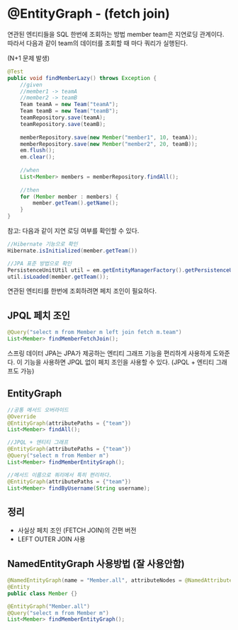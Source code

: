 # @EntityGraph - (fetch join)

연관된 엔티티들을 SQL 한번에 조회하는 방법
member team은 지연로딩 관계이다. 따라서 다음과 같이 team의 데이터를 조회할 때 마다 쿼리가 실행된다.

(N+1 문제 발생)

```java
@Test
public void findMemberLazy() throws Exception {
	//given
	//member1 -> teamA
	//member2 -> teamB
	Team teamA = new Team("teamA");
	Team teamB = new Team("teamB");
	teamRepository.save(teamA);
	teamRepository.save(teamB);
	
	memberRepository.save(new Member("member1", 10, teamA));
	memberRepository.save(new Member("member2", 20, teamB));
	em.flush();
	em.clear();
	
	//when
	List<Member> members = memberRepository.findAll();
	
	//then
	for (Member member : members) {
		member.getTeam().getName();
	}
}
```

참고: 다음과 같이 지연 로딩 여부를 확인할 수 있다.

```java
//Hibernate 기능으로 확인
Hibernate.isInitialized(member.getTeam())

//JPA 표준 방법으로 확인
PersistenceUnitUtil util = em.getEntityManagerFactory().getPersistenceUnitUtil();
util.isLoaded(member.getTeam());
```

연관된 엔티티를 한번에 조회하려면 페치 조인이 필요하다.

## JPQL 페치 조인

```java
@Query("select m from Member m left join fetch m.team")
List<Member> findMemberFetchJoin();
```

스프링 데이터 JPA는 JPA가 제공하는 엔티티 그래프 기능을 편리하게 사용하게 도와준다. 이 기능을 사용하면 JPQL 없이 페치 조인을 사용할 수 있다. (JPQL + 엔티티 그래프도 가능)

## EntityGraph

```java
//공통 메서드 오버라이드
@Override
@EntityGraph(attributePaths = {"team"})
List<Member> findAll();

//JPQL + 엔티티 그래프
@EntityGraph(attributePaths = {"team"})
@Query("select m from Member m")
List<Member> findMemberEntityGraph();

//메서드 이름으로 쿼리에서 특히 편리하다.
@EntityGraph(attributePaths = {"team"})
List<Member> findByUsername(String username);
```

## 정리

- 사실상 페치 조인 (FETCH JOIN)의 간편 버전
- LEFT OUTER JOIN 사용

## NamedEntityGraph 사용방법 (잘 사용안함)

```java
@NamedEntityGraph(name = "Member.all", attributeNodes = @NamedAttributeNode("team"))
@Entity
public class Member {}
```

```java
@EntityGraph("Member.all")
@Query("select m from Member m")
List<Member> findMemberEntityGraph();
```
